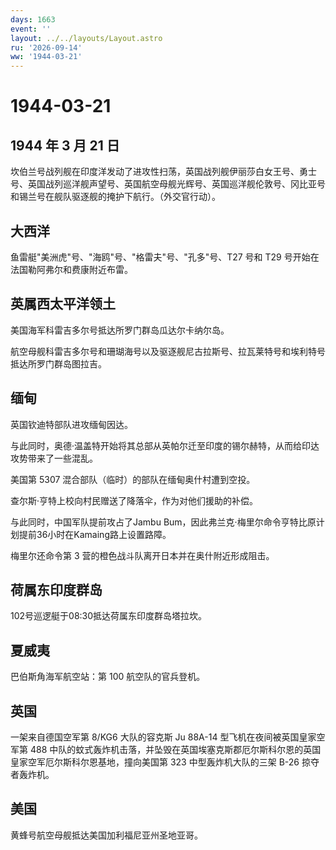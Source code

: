 ```yaml
---
days: 1663
event: ''
layout: ../../layouts/Layout.astro
ru: '2026-09-14'
ww: '1944-03-21'
---
```


# 1944-03-21

## 1944 年 3 月 21 日

坎伯兰号战列舰在印度洋发动了进攻性扫荡，英国战列舰伊丽莎白女王号、勇士号、英国战列巡洋舰声望号、英国航空母舰光辉号、英国巡洋舰伦敦号、冈比亚号和锡兰号在舰队驱逐舰的掩护下航行。（外交官行动）。

## 大西洋

鱼雷艇"美洲虎"号、"海鸥"号、"格雷夫"号、"孔多"号、T27 号和 T29
号开始在法国勒阿弗尔和费康附近布雷。

## 英属西太平洋领土

美国海军科雷吉多尔号抵达所罗门群岛瓜达尔卡纳尔岛。

航空母舰科雷吉多尔号和珊瑚海号以及驱逐舰尼古拉斯号、拉瓦莱特号和埃利特号抵达所罗门群岛图拉吉。

## 缅甸

英国钦迪特部队进攻缅甸因达。

与此同时，奥德·温盖特开始将其总部从英帕尔迁至印度的锡尔赫特，从而给印达攻势带来了一些混乱。

美国第 5307 混合部队（临时）的部队在缅甸奥什村遭到空投。

查尔斯·亨特上校向村民赠送了降落伞，作为对他们援助的补偿。

与此同时，中国军队提前攻占了Jambu
Bum，因此弗兰克·梅里尔命令亨特比原计划提前36小时在Kamaing路上设置路障。

梅里尔还命令第 3 营的橙色战斗队离开日本并在奥什附近形成阻击。

## 荷属东印度群岛

102号巡逻艇于08:30抵达荷属东印度群岛塔拉坎。

## 夏威夷

巴伯斯角海军航空站：第 100 航空队的官兵登机。

## 英国

一架来自德国空军第 8/KG6 大队的容克斯 Ju 88A-14
型飞机在夜间被英国皇家空军第 488
中队的蚊式轰炸机击落，并坠毁在英国埃塞克斯郡厄尔斯科尔恩的英国皇家空军厄尔斯科尔恩基地，撞向美国第
323 中型轰炸机大队的三架 B-26 掠夺者轰炸机。

## 美国

黄蜂号航空母舰抵达美国加利福尼亚州圣地亚哥。